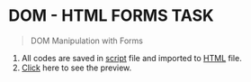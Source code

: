 # DOM - HTML FORMS TASK 

> DOM Manipulation with Forms

1. All codes are saved in [script](./js/script.js) file and imported to [HTML](./index.html) file.
2. [Click](https://dom-html-form-chella.netlify.app/) here to see the preview.